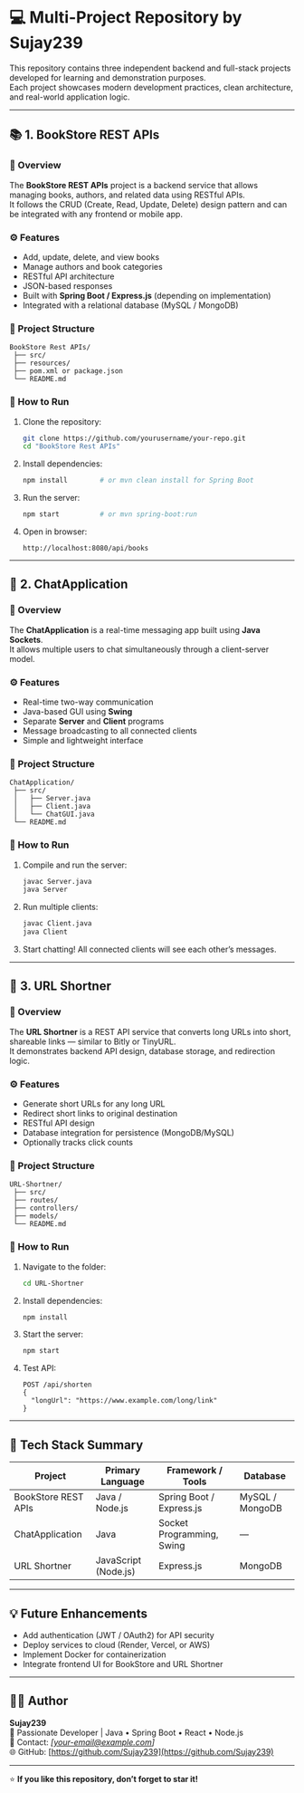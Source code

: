 # 💻 Multi-Project Repository by Sujay239

This repository contains three independent backend and full-stack projects developed for learning and demonstration purposes.  
Each project showcases modern development practices, clean architecture, and real-world application logic.

---

## 📚 1. BookStore REST APIs

### 🧩 Overview
The **BookStore REST APIs** project is a backend service that allows managing books, authors, and related data using RESTful APIs.  
It follows the CRUD (Create, Read, Update, Delete) design pattern and can be integrated with any frontend or mobile app.

### ⚙️ Features
- Add, update, delete, and view books  
- Manage authors and book categories  
- RESTful API architecture  
- JSON-based responses  
- Built with **Spring Boot / Express.js** (depending on implementation)  
- Integrated with a relational database (MySQL / MongoDB)

### 📁 Project Structure
```
BookStore Rest APIs/
 ├── src/
 ├── resources/
 ├── pom.xml or package.json
 └── README.md
```

### 🚀 How to Run
1. Clone the repository:
   ```bash
   git clone https://github.com/yourusername/your-repo.git
   cd "BookStore Rest APIs"
   ```
2. Install dependencies:
   ```bash
   npm install        # or mvn clean install for Spring Boot
   ```
3. Run the server:
   ```bash
   npm start          # or mvn spring-boot:run
   ```
4. Open in browser:  
   ```
   http://localhost:8080/api/books
   ```

---

## 💬 2. ChatApplication

### 🧩 Overview
The **ChatApplication** is a real-time messaging app built using **Java Sockets**.  
It allows multiple users to chat simultaneously through a client-server model.

### ⚙️ Features
- Real-time two-way communication  
- Java-based GUI using **Swing**  
- Separate **Server** and **Client** programs  
- Message broadcasting to all connected clients  
- Simple and lightweight interface  

### 📁 Project Structure
```
ChatApplication/
 ├── src/
 │   ├── Server.java
 │   ├── Client.java
 │   └── ChatGUI.java
 └── README.md
```

### 🚀 How to Run
1. Compile and run the server:
   ```bash
   javac Server.java
   java Server
   ```
2. Run multiple clients:
   ```bash
   javac Client.java
   java Client
   ```
3. Start chatting! All connected clients will see each other’s messages.

---

## 🔗 3. URL Shortner

### 🧩 Overview
The **URL Shortner** is a REST API service that converts long URLs into short, shareable links — similar to Bitly or TinyURL.  
It demonstrates backend API design, database storage, and redirection logic.

### ⚙️ Features
- Generate short URLs for any long URL  
- Redirect short links to original destination  
- RESTful API design  
- Database integration for persistence (MongoDB/MySQL)  
- Optionally tracks click counts  

### 📁 Project Structure
```
URL-Shortner/
 ├── src/
 ├── routes/
 ├── controllers/
 ├── models/
 └── README.md
```

### 🚀 How to Run
1. Navigate to the folder:
   ```bash
   cd URL-Shortner
   ```
2. Install dependencies:
   ```bash
   npm install
   ```
3. Start the server:
   ```bash
   npm start
   ```
4. Test API:
   ```
   POST /api/shorten
   {
     "longUrl": "https://www.example.com/long/link"
   }
   ```

---

## 🧠 Tech Stack Summary
| Project | Primary Language | Framework / Tools | Database |
|----------|------------------|------------------|-----------|
| BookStore REST APIs | Java / Node.js | Spring Boot / Express.js | MySQL / MongoDB |
| ChatApplication | Java | Socket Programming, Swing | — |
| URL Shortner | JavaScript (Node.js) | Express.js | MongoDB |

---

## 💡 Future Enhancements
- Add authentication (JWT / OAuth2) for API security  
- Deploy services to cloud (Render, Vercel, or AWS)  
- Implement Docker for containerization  
- Integrate frontend UI for BookStore and URL Shortner  

---

## 👨‍💻 Author
**Sujay239**  
🚀 Passionate Developer | Java • Spring Boot • React • Node.js  
📧 Contact: *[your-email@example.com]*  
🌐 GitHub: [https://github.com/Sujay239](https://github.com/Sujay239)

---

⭐ **If you like this repository, don’t forget to star it!**

